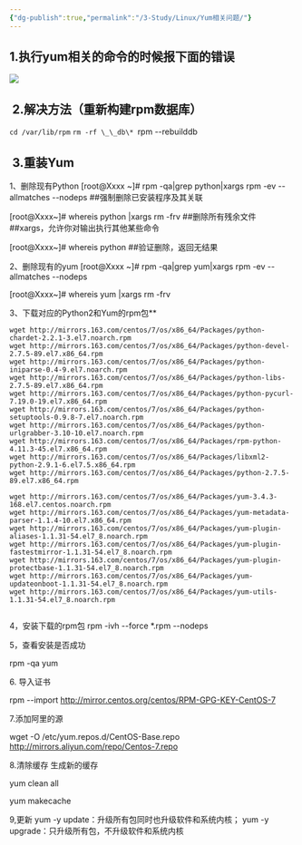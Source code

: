 ```yaml
---
{"dg-publish":true,"permalink":"/3-Study/Linux/Yum相关问题/"}
---
```



## 1.执行yum相关的命令的时候报下面的错误

![](https://img2020.cnblogs.com/blog/1901802/202005/1901802-20200513134811571-34981284.png)

##  2.解决方法（重新构建rpm数据库）
 `cd /var/lib/rpm`
 `rm -rf \_\_db\*
 `rpm --rebuilddb

##  3.重装Yum
1、删除现有Python
[root@Xxxx ~]# rpm -qa|grep python|xargs rpm -ev --allmatches --nodeps ##强制删除已安装程序及其关联

[root@Xxxx~]# whereis python |xargs rm -frv ##删除所有残余文件 ##xargs，允许你对输出执行其他某些命令

[root@Xxxx~]# whereis python ##验证删除，返回无结果

2、删除现有的yum
[root@Xxxx ~]# rpm -qa|grep yum|xargs rpm -ev --allmatches --nodeps

[root@Xxxx~]# whereis yum |xargs rm -frv

3、下载对应的Python2和Yum的rpm包**
```
wget http://mirrors.163.com/centos/7/os/x86_64/Packages/python-chardet-2.2.1-3.el7.noarch.rpm
wget http://mirrors.163.com/centos/7/os/x86_64/Packages/python-devel-2.7.5-89.el7.x86_64.rpm
wget http://mirrors.163.com/centos/7/os/x86_64/Packages/python-iniparse-0.4-9.el7.noarch.rpm
wget http://mirrors.163.com/centos/7/os/x86_64/Packages/python-libs-2.7.5-89.el7.x86_64.rpm
wget http://mirrors.163.com/centos/7/os/x86_64/Packages/python-pycurl-7.19.0-19.el7.x86_64.rpm
wget http://mirrors.163.com/centos/7/os/x86_64/Packages/python-setuptools-0.9.8-7.el7.noarch.rpm
wget http://mirrors.163.com/centos/7/os/x86_64/Packages/python-urlgrabber-3.10-10.el7.noarch.rpm
wget http://mirrors.163.com/centos/7/os/x86_64/Packages/rpm-python-4.11.3-45.el7.x86_64.rpm
wget http://mirrors.163.com/centos/7/os/x86_64/Packages/libxml2-python-2.9.1-6.el7.5.x86_64.rpm
wget http://mirrors.163.com/centos/7/os/x86_64/Packages/python-2.7.5-89.el7.x86_64.rpm

wget http://mirrors.163.com/centos/7/os/x86_64/Packages/yum-3.4.3-168.el7.centos.noarch.rpm
wget http://mirrors.163.com/centos/7/os/x86_64/Packages/yum-metadata-parser-1.1.4-10.el7.x86_64.rpm
wget http://mirrors.163.com/centos/7/os/x86_64/Packages/yum-plugin-aliases-1.1.31-54.el7_8.noarch.rpm
wget http://mirrors.163.com/centos/7/os/x86_64/Packages/yum-plugin-fastestmirror-1.1.31-54.el7_8.noarch.rpm
wget http://mirrors.163.com/centos/7/os/x86_64/Packages/yum-plugin-protectbase-1.1.31-54.el7_8.noarch.rpm
wget http://mirrors.163.com/centos/7/os/x86_64/Packages/yum-updateonboot-1.1.31-54.el7_8.noarch.rpm
wget http://mirrors.163.com/centos/7/os/x86_64/Packages/yum-utils-1.1.31-54.el7_8.noarch.rpm


```

4，安装下载的rpm包
rpm -ivh --force \*.rpm --nodeps

5，查看安装是否成功

rpm -qa yum

6. 导入证书

rpm --import http://mirror.centos.org/centos/RPM-GPG-KEY-CentOS-7

7.添加阿里的源

wget -O /etc/yum.repos.d/CentOS-Base.repo http://mirrors.aliyun.com/repo/Centos-7.repo

8.清除缓存 生成新的缓存

yum clean all

yum makecache

9,更新
yum -y update：升级所有包同时也升级软件和系统内核；​
yum -y upgrade：只升级所有包，不升级软件和系统内核